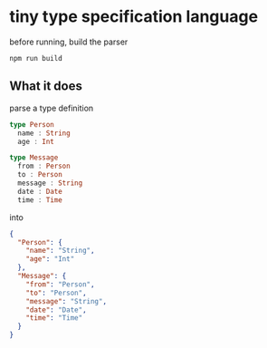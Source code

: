 # tiny type specification language

before running, build the parser

	npm run build

## What it does

parse a type definition

```purescript
type Person
  name : String
  age : Int

type Message
  from : Person
  to : Person
  message : String
  date : Date
  time : Time
```

into 

```json
{
  "Person": {
    "name": "String",
    "age": "Int"
  },
  "Message": {
    "from": "Person",
    "to": "Person",
    "message": "String",
    "date": "Date",
    "time": "Time"
  }
}
```
